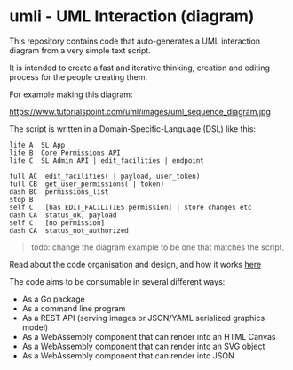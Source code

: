 # umli - UML Interaction (diagram)

This repository contains code that auto-generates a UML interaction
diagram from a very simple text script.

It is intended to create a fast and iterative thinking, creation and editing 
process for the people creating them.

For example making this diagram:

<https://www.tutorialspoint.com/uml/images/uml_sequence_diagram.jpg>

The script is written in a Domain-Specific-Language (DSL) like this:

    life A  SL App
    life B  Core Permissions API
    life C  SL Admin API | edit_facilities | endpoint

    full AC  edit_facilities( | payload, user_token)
    full CB  get_user_permissions( | token)
    dash BC  permissions_list
    stop B
    self C   [has EDIT_FACILITIES permission] | store changes etc
    dash CA  status_ok, payload
    self C   [no permission]
    dash CA  status_not_authorized

> todo: change the diagram example to be one that matches the script.

Read about the code organisation and design, and how it works
[here](docs/design.md)

The code aims to be consumable in several different ways:

- As a Go package
- As a command line program
- As a REST API (serving images or JSON/YAML serialized graphics model)
- As a WebAssembly component that can render into an HTML Canvas
- As a WebAssembly component that can render into an SVG object
- As a WebAssembly component that can render into JSON
